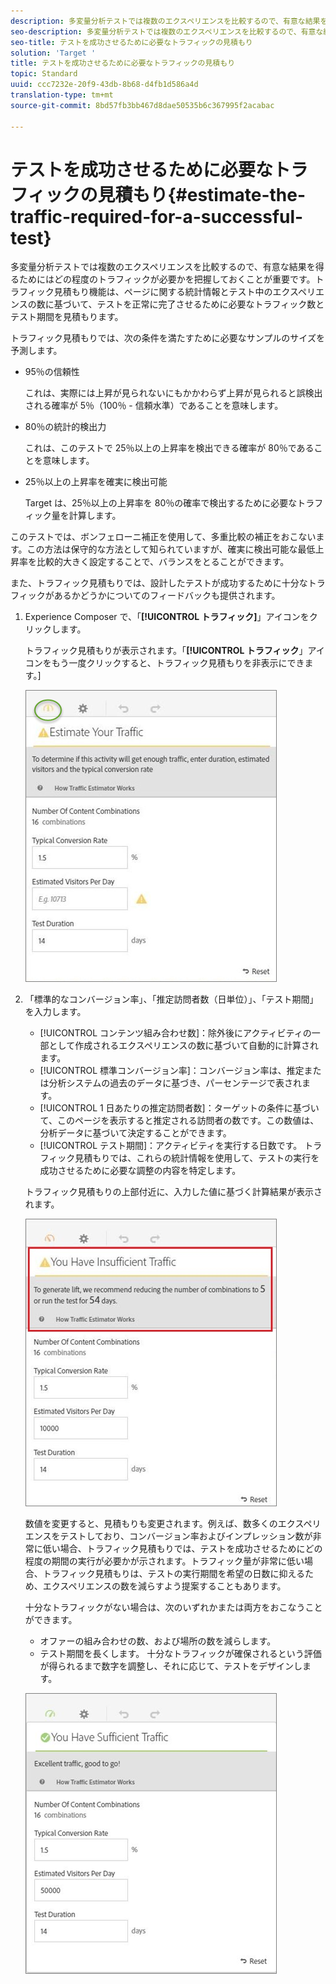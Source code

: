 ```yaml
---
description: 多変量分析テストでは複数のエクスペリエンスを比較するので、有意な結果を得るためにはどの程度のトラフィックが必要かを把握しておくことが重要です。トラフィック見積もり機能は、ページに関する統計情報とテスト中のエクスペリエンスの数に基づいて、テストを正常に完了させるために必要なトラフィック数とテスト期間を見積もります。
seo-description: 多変量分析テストでは複数のエクスペリエンスを比較するので、有意な結果を得るためにはどの程度のトラフィックが必要かを把握しておくことが重要です。トラフィック見積もり機能は、ページに関する統計情報とテスト中のエクスペリエンスの数に基づいて、テストを正常に完了させるために必要なトラフィック数とテスト期間を見積もります。
seo-title: テストを成功させるために必要なトラフィックの見積もり
solution: 'Target '
title: テストを成功させるために必要なトラフィックの見積もり
topic: Standard
uuid: ccc7232e-20f9-43db-8b68-d4fb1d586a4d
translation-type: tm+mt
source-git-commit: 8bd57fb3bb467d8dae50535b6c367995f2acabac

---
```



# テストを成功させるために必要なトラフィックの見積もり{#estimate-the-traffic-required-for-a-successful-test}

多変量分析テストでは複数のエクスペリエンスを比較するので、有意な結果を得るためにはどの程度のトラフィックが必要かを把握しておくことが重要です。トラフィック見積もり機能は、ページに関する統計情報とテスト中のエクスペリエンスの数に基づいて、テストを正常に完了させるために必要なトラフィック数とテスト期間を見積もります。

トラフィック見積もりでは、次の条件を満たすために必要なサンプルのサイズを予測します。

* 95％の信頼性

   これは、実際には上昇が見られないにもかかわらず上昇が見られると誤検出される確率が 5％（100％ - 信頼水準）であることを意味します。
* 80％の統計的検出力

   これは、このテストで 25％以上の上昇率を検出できる確率が 80％であることを意味します。
* 25％以上の上昇率を確実に検出可能

   Target は、25％以上の上昇率を 80％の確率で検出するために必要なトラフィック量を計算します。

このテストでは、ボンフェローニ補正を使用して、多重比較の補正をおこないます。この方法は保守的な方法として知られていますが、確実に検出可能な最低上昇率を比較的大きく設定することで、バランスをとることができます。

また、トラフィック見積もりでは、設計したテストが成功するために十分なトラフィックがあるかどうかについてのフィードバックも提供されます。

1. Experience Composer で、「**[!UICONTROL トラフィック]**」アイコンをクリックします。

   トラフィック見積もりが表示されます。「**[!UICONTROL トラフィック**」アイコンをもう一度クリックすると、トラフィック見積もりを非表示にできます。]

   ![](assets/estimatorempty.png)

1. 「標準的なコンバージョン率」、「推定訪問者数（日単位）」、「テスト期間」を入力します。

   * [!UICONTROL コンテンツ組み合わせ数]：除外後にアクティビティの一部として作成されるエクスペリエンスの数に基づいて自動的に計算されます。
   * [!UICONTROL 標準コンバージョン率]：コンバージョン率は、推定または分析システムの過去のデータに基づき、パーセンテージで表されます。
   * [!UICONTROL 1 日あたりの推定訪問者数]：ターゲットの条件に基づいて、このページを表示すると推定される訪問者の数です。この数値は、分析データに基づいて決定することができます。
   * [!UICONTROL テスト期間]：アクティビティを実行する日数です。
   トラフィック見積もりでは、これらの統計情報を使用して、テストの実行を成功させるために必要な調整の内容を特定します。

   トラフィック見積もりの上部付近に、入力した値に基づく計算結果が表示されます。

   ![](assets/estimatorinsufficient.png)

   数値を変更すると、見積もりも変更されます。例えば、数多くのエクスペリエンスをテストしており、コンバージョン率およびインプレッション数が非常に低い場合、トラフィック見積もりでは、テストを成功させるためにどの程度の期間の実行が必要かが示されます。トラフィック量が非常に低い場合、トラフィック見積もりは、テストの実行期間を希望の日数に抑えるため、エクスペリエンスの数を減らすよう提案することもあります。

   十分なトラフィックがない場合は、次のいずれかまたは両方をおこなうことができます。

   * オファーの組み合わせの数、および場所の数を減らします。
   * テスト期間を長くします。
   十分なトラフィックが確保されるという評価が得られるまで数字を調整し、それに応じて、テストをデザインします。

   ![](assets/estimatorok.png)


